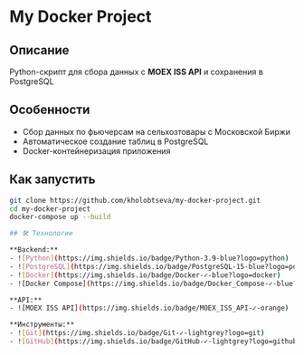 # My Docker Project

## Описание  
Python-скрипт для сбора данных с **MOEX ISS API** и сохранения в PostgreSQL

## Особенности
- Сбор данных по фьючерсам на сельхозтовары с Московской Биржи
- Автоматическое создание таблиц в PostgreSQL
- Docker-контейнеризация приложения

## Как запустить
```bash
git clone https://github.com/kholobtseva/my-docker-project.git
cd my-docker-project
docker-compose up --build

## 🛠 Технологии

**Backend:**
- ![Python](https://img.shields.io/badge/Python-3.9-blue?logo=python)
- ![PostgreSQL](https://img.shields.io/badge/PostgreSQL-15-blue?logo=postgresql)
- ![Docker](https://img.shields.io/badge/Docker-✓-blue?logo=docker)
- ![Docker Compose](https://img.shields.io/badge/Docker_Compose-✓-blue?logo=docker)

**API:**
- ![MOEX ISS API](https://img.shields.io/badge/MOEX_ISS_API-✓-orange)

**Инструменты:**
- ![Git](https://img.shields.io/badge/Git-✓-lightgrey?logo=git)
- ![GitHub](https://img.shields.io/badge/GitHub-✓-lightgrey?logo=github)
